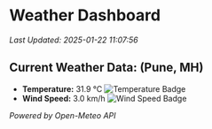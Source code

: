 
# Weather Dashboard

_Last Updated: 2025-01-22 11:07:56_

## Current Weather Data: (Pune, MH)
- **Temperature:** 31.9 °C ![Temperature Badge](https://img.shields.io/badge/Temperature-High%20Temp-orange)
- **Wind Speed:** 3.0 km/h ![Wind Speed Badge](https://img.shields.io/badge/Wind%20Speed-Low%20Wind-blue)

*Powered by Open-Meteo API*

